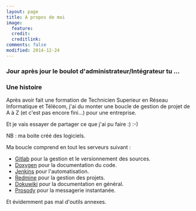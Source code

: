```yaml
---
layout: page
title: A propos de moi
image:
  feature:
  credit:
  creditlink: 
comments: false
modified: 2014-12-24
---
```


### Jour après jour le boulot d'administrateur/Intégrateur tu ...

### Une histoire
Après avoir fait une formation de Technicien Superieur en Réseau Informatique et Télécom, j'ai du monter une boucle de gestion de projet de A à Z (et c'est pas encore fini...) pour une entreprise.

Et je vais essayer de partager ce que j'ai pu faire :) :-)

NB : ma boite créé des logiciels.

Ma boucle comprend en tout les serveurs suivant :
* [Gitlab](https://gitlab.com) pour la gestion et le versionnement des sources.
* [Doxygen](www.doxygen.org/) pour la documentation du code.
* [Jenkins](https://jenkins-ci.org) pour l'automatisation.
* [Redmine](www.redmine.org/) pour la gestion des projets.
* [Dokuwiki](https://www.dokuwiki.org/) pour la documentation en général.
* [Prosody](https://prosody.im/) pour la messagerie instantanée.

Et évidemment pas mal d'outils annexes.
